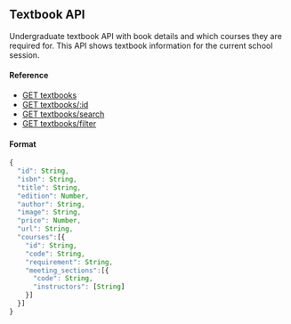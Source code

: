 ## Textbook API

Undergraduate textbook API with book details and which courses they are required for. This API shows textbook information for the current school session.

#### Reference

* [GET textbooks](https://github.com/cobalt-uoft/documentation/blob/master/endpoints/textbooks/list.md)
* [GET textbooks/:id](https://github.com/cobalt-uoft/documentation/blob/master/endpoints/textbooks/show.md)
* [GET textbooks/search](https://github.com/cobalt-uoft/documentation/blob/master/endpoints/textbooks/search.md)
* [GET textbooks/filter](https://github.com/cobalt-uoft/documentation/blob/master/endpoints/textbooks/filter.md)

#### Format

```js
{  
  "id": String,
  "isbn": String,
  "title": String,
  "edition": Number,
  "author": String,
  "image": String,
  "price": Number,
  "url": String,
  "courses":[{
    "id": String,
    "code": String,
    "requirement": String,
    "meeting_sections":[{
      "code": String,
      "instructors": [String]
    }]
  }]
}
```
